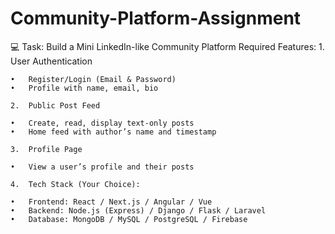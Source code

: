 # Community-Platform-Assignment
💻 Task: Build a Mini LinkedIn-like Community Platform
Required Features:
	1.	User Authentication

	•	Register/Login (Email & Password)
	•	Profile with name, email, bio

	2.	Public Post Feed

	•	Create, read, display text-only posts
	•	Home feed with author’s name and timestamp

	3.	Profile Page

	•	View a user’s profile and their posts

	4.	Tech Stack (Your Choice):

	•	Frontend: React / Next.js / Angular / Vue
	•	Backend: Node.js (Express) / Django / Flask / Laravel
	•	Database: MongoDB / MySQL / PostgreSQL / Firebase
